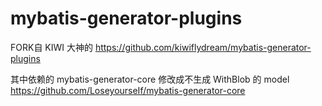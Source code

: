 # mybatis-generator-plugins

FORK自 KIWI 大神的 https://github.com/kiwiflydream/mybatis-generator-plugins

其中依赖的 mybatis-generator-core 修改成不生成 WithBlob 的 model https://github.com/LoseyourseIf/mybatis-generator-core
